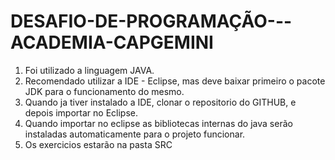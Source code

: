 # DESAFIO-DE-PROGRAMAÇÃO---ACADEMIA-CAPGEMINI

1. Foi utilizado a linguagem JAVA.
2. Recomendado utilizar a IDE - Eclipse, mas deve baixar primeiro o pacote JDK para o funcionamento do mesmo.
3. Quando ja tiver instalado a IDE, clonar o repositorio do GITHUB, e depois importar no Eclipse.
4. Quando importar no eclipse as bibliotecas internas do java serão instaladas automaticamente para o projeto funcionar.
5. Os exercicios estarão na pasta SRC
